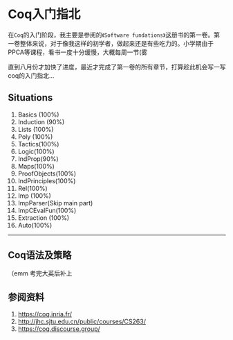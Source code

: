 # Coq入门指北

在`Coq`的入门阶段，我主要是参阅的`《Software fundations》`这册书的第一卷。第一卷整体来说，对于像我这样的初学者，做起来还是有些吃力的。小学期由于PPCA等课程，看书一度十分缓慢，大概每周一节(雾

直到八月份才加快了进度，最近才完成了第一卷的所有章节，打算趁此机会写一写coq的入门指北...

## Situations

1. Basics (100%)
2. Induction (90%)
3. Lists (100%)
4. Poly (100%)
5. Tactics(100%)
6. Logic(100%)
7. IndProp(90%)
8. Maps(100%)
9. ProofObjects(100%)
10. IndPrinciples(100%)
11. Rel(100%)
12. Imp (100%)
13. ImpParser(Skip main part)
14. ImpCEvalFun(100%)
15. Extraction (100%)
16. Auto(100%)

---

## Coq语法及策略
（emm 考完大英后补上

## 参阅资料

1. https://coq.inria.fr/
2. http://jhc.sjtu.edu.cn/public/courses/CS263/
3. https://coq.discourse.group/

